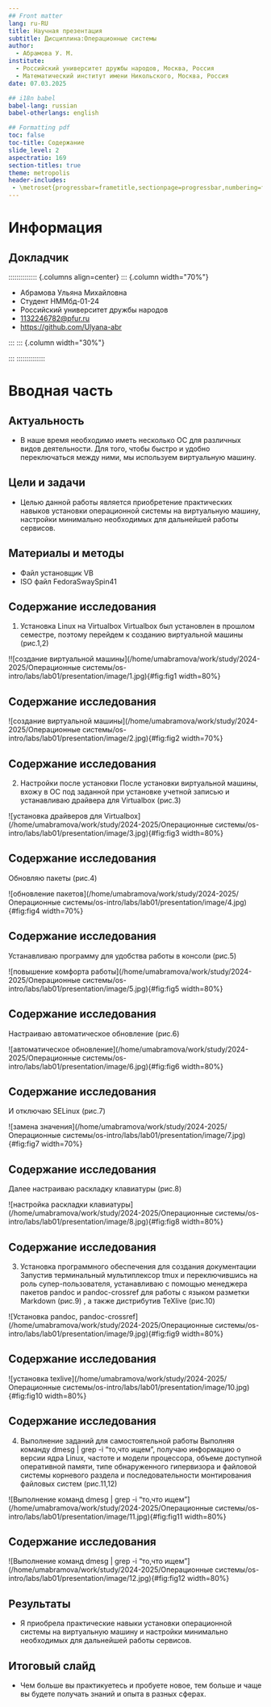 ```yaml
---
## Front matter
lang: ru-RU
title: Научная презентация
subtitle: Дисциплина:Операционные системы
author:
  - Абрамова У. М.
institute:
  - Российский университет дружбы народов, Москва, Россия
  - Математический институт имени Никольского, Москва, Россия
date: 07.03.2025

## i18n babel
babel-lang: russian
babel-otherlangs: english

## Formatting pdf
toc: false
toc-title: Содержание
slide_level: 2
aspectratio: 169
section-titles: true
theme: metropolis
header-includes:
 - \metroset{progressbar=frametitle,sectionpage=progressbar,numbering=fraction}
---
```


# Информация

## Докладчик

:::::::::::::: {.columns align=center}
::: {.column width="70%"}

  * Абрамова Ульяна Михайловна
  * Студент НММбд-01-24
  * Российский университет дружбы народов
  * [1132246782@pfur.ru](mailto:1132246782@pfur.ru)
  * <https://github.com/Ulyana-abr>

:::
::: {.column width="30%"}


:::
::::::::::::::

# Вводная часть

## Актуальность

- В наше время необходимо иметь несколько ОС для различных видов деятельности. Для того, чтобы быстро и удобно переключаться между ними, мы используем виртуальную машину.

## Цели и задачи

- Целью данной работы является приобретение практических навыков установки операционной системы на виртуальную машину,
настройки минимально необходимых для дальнейшей работы сервисов.

## Материалы и методы

- Файл установщик VB
- ISO файл FedoraSwaySpin41

## Содержание исследования

1. Установка Linux на Virtualbox
Virtualbox был установлен в прошлом семестре, поэтому перейдем к созданию виртуальной машины (рис.1,2)

!![создание виртуальной машины](/home/umabramova/work/study/2024-2025/Операционные системы/os-intro/labs/lab01/presentation/image/1.jpg){#fig:fig1 width=80%}

## Содержание исследования

![создание виртуальной машины](/home/umabramova/work/study/2024-2025/Операционные системы/os-intro/labs/lab01/presentation/image/2.jpg){#fig:fig2 width=70%}

## Содержание исследования
2. Настройки после установки
После установки виртуальной машины, вхожу в OC под заданной при установке учетной записью и устанавливаю драйвера для Virtualbox (рис.3)

![установка драйверов для Virtualbox](/home/umabramova/work/study/2024-2025/Операционные системы/os-intro/labs/lab01/presentation/image/3.jpg){#fig:fig3 width=80%}

## Содержание исследования
Обновляю пакеты (рис.4)

![обновление пакетов](/home/umabramova/work/study/2024-2025/Операционные системы/os-intro/labs/lab01/presentation/image/4.jpg){#fig:fig4 width=70%}

## Содержание исследования
Устанавливаю программу для удобства работы в консоли (рис.5)

![повышение комфорта работы](/home/umabramova/work/study/2024-2025/Операционные системы/os-intro/labs/lab01/presentation/image/5.jpg){#fig:fig5 width=80%}

## Содержание исследования
Настраиваю автоматическое обновление (рис.6)

![автоматическое обновление](/home/umabramova/work/study/2024-2025/Операционные системы/os-intro/labs/lab01/presentation/image/6.jpg){#fig:fig6 width=80%}

## Содержание исследования
И отключаю SELinux (рис.7)

![замена значения](/home/umabramova/work/study/2024-2025/Операционные системы/os-intro/labs/lab01/presentation/image/7.jpg){#fig:fig7 width=70%}

## Содержание исследования
 Далее настраиваю раскладку клавиатуры (рис.8)

![настройка раскладки клавиатуры](/home/umabramova/work/study/2024-2025/Операционные системы/os-intro/labs/lab01/presentation/image/8.jpg){#fig:fig8 width=80%}

## Содержание исследования
3. Установка программного обеспечения для создания документации
Запустив терминальный мультиплексор tmux и переключившись на роль супер-пользователя, устанавливаю с помощью менеджера пакетов pandoc и pandoc-crossref для работы с языком разметки Markdown (рис.9) , а также дистрибутив TeXlive (рис.10)

![Установка pandoc, pandoc-crossref](/home/umabramova/work/study/2024-2025/Операционные системы/os-intro/labs/lab01/presentation/image/9.jpg){#fig:fig9 width=80%}

## Содержание исследования
![установка texlive](/home/umabramova/work/study/2024-2025/Операционные системы/os-intro/labs/lab01/presentation/image/10.jpg){#fig:fig10 width=80%} 

## Содержание исследования
4. Выполнение заданий для самостоятельной работы
Выполняя команду dmesg | grep -i “то,что ищем”, получаю информацию о версии ядра Linux, частоте и модели процессора, объеме доступной оперативной памяти, типе обнаруженного гипервизора и файловой системы корневого раздела и последовательности монтирования файловых систем (рис.11,12)

![Выполнение команд dmesg | grep -i “то,что ищем”](/home/umabramova/work/study/2024-2025/Операционные системы/os-intro/labs/lab01/presentation/image/11.jpg){#fig:fig11 width=80%}

## Содержание исследования
![Выполнение команд dmesg | grep -i “то,что ищем”](/home/umabramova/work/study/2024-2025/Операционные системы/os-intro/labs/lab01/presentation/image/12.jpg){#fig:fig12 width=80%}



## Результаты

- Я приобрела практические навыки установки операционной системы на виртуальную машину и настройки минимально необходимых для дальнейшей работы сервисов.


## Итоговый слайд

- Чем больше вы практикуетесь и пробуете новое, тем больше и чаще вы будете получать знаний и опыта в разных сферах.


